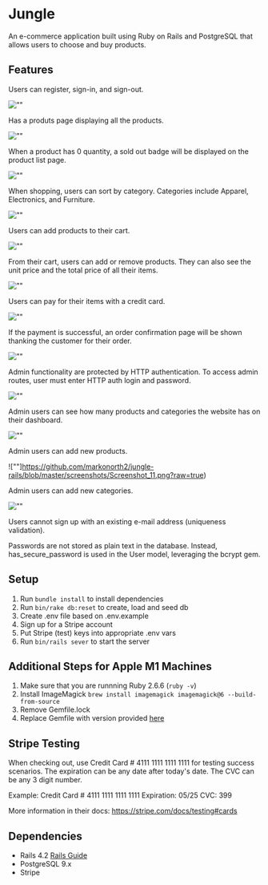 # Jungle

An e-commerce application built using Ruby on Rails and PostgreSQL that allows users to choose and buy products. 

## Features

Users can register, sign-in, and sign-out.

![""](https://github.com/markonorth2/jungle-rails/blob/master/screenshots/Screenshot_1.png)

Has a produts page displaying all the products. 

![""](https://github.com/markonorth2/jungle-rails/blob/master/screenshots/Screenshot_2.png)

When a product has 0 quantity, a sold out badge will be displayed on the product list page.

![""](https://github.com/markonorth2/jungle-rails/blob/master/screenshots/Screenshot_3.png?raw=true)

When shopping, users can sort by category. Categories include Apparel, Electronics, and Furniture.

![""](https://github.com/markonorth2/jungle-rails/blob/master/screenshots/Screenshot_4.png?raw=true)

Users can add products to their cart. 

![""](https://github.com/markonorth2/jungle-rails/blob/master/screenshots/Screenshot_5.png?raw=true)

From their cart, users can add or remove products. They can also see the unit price and the total price of all their items. 

![""](https://github.com/markonorth2/jungle-rails/blob/master/screenshots/Screenshot_6.png?raw=true)

Users can pay for their items with a credit card. 

![""](https://github.com/markonorth2/jungle-rails/blob/master/screenshots/Screenshot_7.png?raw=true)

If the payment is successful, an order confirmation page will be shown thanking the customer for their order. 

![""](https://github.com/markonorth2/jungle-rails/blob/master/screenshots/Screenshot_8.png?raw=true)

Admin functionality are protected by HTTP authentication. To access admin routes, user must enter HTTP auth login and password. 

![""](https://github.com/markonorth2/jungle-rails/blob/master/screenshots/Screenshot_9.png?raw=true)

Admin users can see how many products and categories the website has on their dashboard.  

![""](https://github.com/markonorth2/jungle-rails/blob/master/screenshots/Screenshot_10.png?raw=true)

Admin users can add new products. 

![""]https://github.com/markonorth2/jungle-rails/blob/master/screenshots/Screenshot_11.png?raw=true)

Admin users can add new categories.

![""](https://github.com/markonorth2/jungle-rails/blob/master/screenshots/Screenshot_12.png?raw=true)

Users cannot sign up with an existing e-mail address (uniqueness validation).

Passwords are not stored as plain text in the database. Instead, has_secure_password is used in the User model, leveraging the bcrypt gem. 




## Setup

1. Run `bundle install` to install dependencies
2. Run `bin/rake db:reset` to create, load and seed db
3. Create .env file based on .env.example
4. Sign up for a Stripe account
5. Put Stripe (test) keys into appropriate .env vars
6. Run `bin/rails sever` to start the server

## Additional Steps for Apple M1 Machines

1. Make sure that you are runnning Ruby 2.6.6 (`ruby -v`)
1. Install ImageMagick `brew install imagemagick imagemagick@6 --build-from-source`
2. Remove Gemfile.lock
3. Replace Gemfile with version provided [here](https://gist.githubusercontent.com/FrancisBourgouin/831795ae12c4704687a0c2496d91a727/raw/ce8e2104f725f43e56650d404169c7b11c33a5c5/Gemfile)


## Stripe Testing

When checking out, use Credit Card # 4111 1111 1111 1111 for testing success scenarios. The expiration can be any date after today's date. The CVC can be any 3 digit number. 

Example: Credit Card # 4111 1111 1111 1111 Expiration: 05/25 CVC: 399

More information in their docs: <https://stripe.com/docs/testing#cards>

## Dependencies

* Rails 4.2 [Rails Guide](http://guides.rubyonrails.org/v4.2/)
* PostgreSQL 9.x
* Stripe


